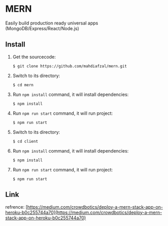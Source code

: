 # MERN

Easily build production ready universal apps (MongoDB/Express/React/Node.js)

## Install

1. Get the sourcecode:
    ```
    $ git clone https://github.com/mahdiafzal/mern.git
    ```

2. Switch to its directory:
    ```
    $ cd mern
    ```

3. Run `npm install` command, it will install dependencies:
    ```
    $ npm install
    ```

4. Run `npm run start` command, it will run project:
    ```
    $ npm run start
    ```

5. Switch to its directory:
    ```
    $ cd client
    ```

6. Run `npm install` command, it will install dependencies:
    ```
    $ npm install
    ```

7. Run `npm run start` command, it will run project:
    ```
    $ npm run start
    ```

## Link
refrence: [https://medium.com/crowdbotics/deploy-a-mern-stack-app-on-heroku-b0c255744a70](https://medium.com/crowdbotics/deploy-a-mern-stack-app-on-heroku-b0c255744a70)
